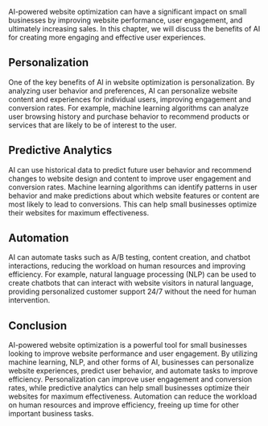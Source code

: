
AI-powered website optimization can have a significant impact on small businesses by improving website performance, user engagement, and ultimately increasing sales. In this chapter, we will discuss the benefits of AI for creating more engaging and effective user experiences.

Personalization
---------------

One of the key benefits of AI in website optimization is personalization. By analyzing user behavior and preferences, AI can personalize website content and experiences for individual users, improving engagement and conversion rates. For example, machine learning algorithms can analyze user browsing history and purchase behavior to recommend products or services that are likely to be of interest to the user.

Predictive Analytics
--------------------

AI can use historical data to predict future user behavior and recommend changes to website design and content to improve user engagement and conversion rates. Machine learning algorithms can identify patterns in user behavior and make predictions about which website features or content are most likely to lead to conversions. This can help small businesses optimize their websites for maximum effectiveness.

Automation
----------

AI can automate tasks such as A/B testing, content creation, and chatbot interactions, reducing the workload on human resources and improving efficiency. For example, natural language processing (NLP) can be used to create chatbots that can interact with website visitors in natural language, providing personalized customer support 24/7 without the need for human intervention.

Conclusion
----------

AI-powered website optimization is a powerful tool for small businesses looking to improve website performance and user engagement. By utilizing machine learning, NLP, and other forms of AI, businesses can personalize website experiences, predict user behavior, and automate tasks to improve efficiency. Personalization can improve user engagement and conversion rates, while predictive analytics can help small businesses optimize their websites for maximum effectiveness. Automation can reduce the workload on human resources and improve efficiency, freeing up time for other important business tasks.

